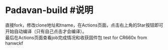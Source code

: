 # Padavan-build #说明
直接fork，修改clone地址和tname，在Actions页面，点击右上角的Star按钮即可开始自动编译（只有自己点击才会编译）。<br/>
最后在Actions页面查看job完成情况和收获固件包
test for CR660x from hanwckf
